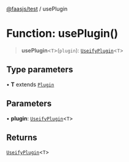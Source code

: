 [@faasjs/test](../README.md) / usePlugin

# Function: usePlugin()

> **usePlugin**\<`T`\>(`plugin`): [`UseifyPlugin`](../type-aliases/UseifyPlugin.md)\<`T`\>

## Type parameters

• **T** extends [`Plugin`](../type-aliases/Plugin.md)

## Parameters

• **plugin**: [`UseifyPlugin`](../type-aliases/UseifyPlugin.md)\<`T`\>

## Returns

[`UseifyPlugin`](../type-aliases/UseifyPlugin.md)\<`T`\>
